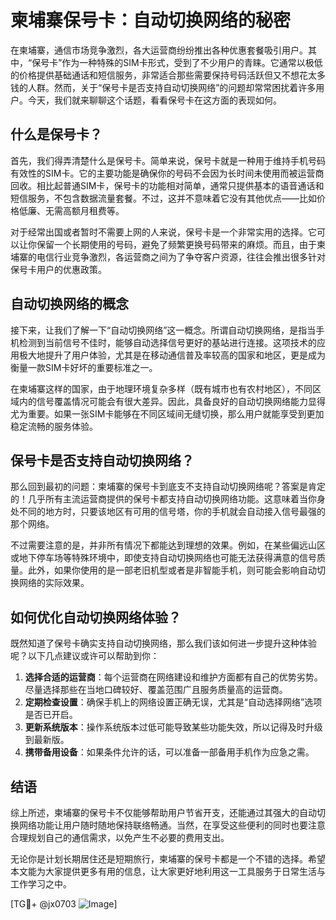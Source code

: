 # 柬埔寨保号卡：自动切换网络的秘密

在柬埔寨，通信市场竞争激烈，各大运营商纷纷推出各种优惠套餐吸引用户。其中，“保号卡”作为一种特殊的SIM卡形式，受到了不少用户的青睐。它通常以极低的价格提供基础通话和短信服务，非常适合那些需要保持号码活跃但又不想花太多钱的人群。然而，关于“保号卡是否支持自动切换网络”的问题却常常困扰着许多用户。今天，我们就来聊聊这个话题，看看保号卡在这方面的表现如何。

## 什么是保号卡？

首先，我们得弄清楚什么是保号卡。简单来说，保号卡就是一种用于维持手机号码有效性的SIM卡。它的主要功能是确保你的号码不会因为长时间未使用而被运营商回收。相比起普通SIM卡，保号卡的功能相对简单，通常只提供基本的语音通话和短信服务，不包含数据流量套餐。不过，这并不意味着它没有其他优点——比如价格低廉、无需高额月租费等。

对于经常出国或者暂时不需要上网的人来说，保号卡是一个非常实用的选择。它可以让你保留一个长期使用的号码，避免了频繁更换号码带来的麻烦。而且，由于柬埔寨的电信行业竞争激烈，各运营商之间为了争夺客户资源，往往会推出很多针对保号卡用户的优惠政策。

## 自动切换网络的概念

接下来，让我们了解一下“自动切换网络”这一概念。所谓自动切换网络，是指当手机检测到当前信号不佳时，能够自动选择信号更好的基站进行连接。这项技术的应用极大地提升了用户体验，尤其是在移动通信普及率较高的国家和地区，更是成为衡量一款SIM卡好坏的重要标准之一。

在柬埔寨这样的国家，由于地理环境复杂多样（既有城市也有农村地区），不同区域内的信号覆盖情况可能会有很大差异。因此，具备良好的自动切换网络能力显得尤为重要。如果一张SIM卡能够在不同区域间无缝切换，那么用户就能享受到更加稳定流畅的服务体验。

## 保号卡是否支持自动切换网络？

那么回到最初的问题：柬埔寨的保号卡到底支不支持自动切换网络呢？答案是肯定的！几乎所有主流运营商提供的保号卡都支持自动切换网络功能。这意味着当你身处不同的地方时，只要该地区有可用的信号塔，你的手机就会自动接入信号最强的那个网络。

不过需要注意的是，并非所有情况下都能达到理想的效果。例如，在某些偏远山区或地下停车场等特殊环境中，即使支持自动切换网络也可能无法获得满意的信号质量。此外，如果你使用的是一部老旧机型或者是非智能手机，则可能会影响自动切换网络的实际效果。

## 如何优化自动切换网络体验？

既然知道了保号卡确实支持自动切换网络，那么我们该如何进一步提升这种体验呢？以下几点建议或许可以帮助到你：

1. **选择合适的运营商**：每个运营商在网络建设和维护方面都有自己的优势劣势。尽量选择那些在当地口碑较好、覆盖范围广且服务质量高的运营商。
2. **定期检查设置**：确保手机上的网络设置正确无误，尤其是“自动选择网络”选项是否已开启。
3. **更新系统版本**：操作系统版本过低可能导致某些功能失效，所以记得及时升级到最新版。
4. **携带备用设备**：如果条件允许的话，可以准备一部备用手机作为应急之需。

## 结语

综上所述，柬埔寨的保号卡不仅能够帮助用户节省开支，还能通过其强大的自动切换网络功能让用户随时随地保持联络畅通。当然，在享受这些便利的同时也要注意合理规划自己的通信需求，以免产生不必要的费用支出。

无论你是计划长期居住还是短期旅行，柬埔寨的保号卡都是一个不错的选择。希望本文能为大家提供更多有用的信息，让大家更好地利用这一工具服务于日常生活与工作学习之中。

[TG💪+ @jx0703 ![Image](https://github.com/user-attachments/assets/dbca1d08-cadb-493c-b0ec-ad6f7a83f270)]